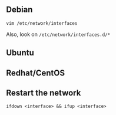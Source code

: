 ## Debian

```
vim /etc/network/interfaces
```
Also, look on `/etc/network/interfaces.d/*`

## Ubuntu

## Redhat/CentOS

## Restart the network
```
ifdown <interface> && ifup <interface>
```
